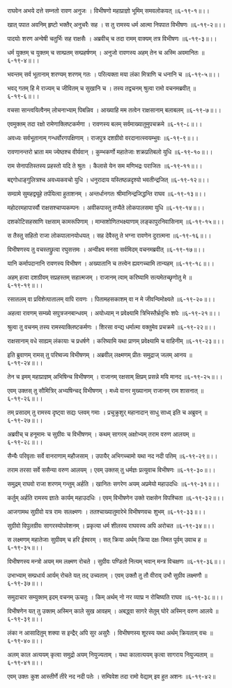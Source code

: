 राघवेन अभये दत्ते सम्नतो रावण अनुजः ।
विभीषणो महाप्राज्ञो भूमिम् समवलोकयत् ॥६-१९-१॥।।

खात् पपात अवनिम् हृष्टो भक्तैर् अनुचरैः सह ।
स तु रामस्य धर्म आत्मा निपपात विभीषणः ॥६-१९-२॥।।

पादयोः शरण अन्वेषी चतुर्भिः सह राक्षसैः ।
अब्रवीच् च तदा रामम् वाक्यम् तत्र विभीषणः ॥६-१९-३॥।।

धर्म युक्तम् च युक्तम् च साम्प्रतम् सम्प्रहर्षणम् ।
अनुजो रावणस्य अहम् तेन च अस्मि अवमानितः ॥६-१९-४॥।।

भवन्तम् सर्व भूतानाम् शरण्यम् शरणम् गतः ।
परित्यक्ता मया लंका मित्राणि च धनानि च ॥६-१९-५॥।।

भवद् गतम् हि मे राज्यम् च जीवितम् च सुखानि च ।
तस्य तद्वचनम् श्रुत्वा रामो वचनमब्रवीत् ॥६-१९-६॥।।

वचसा सान्त्वयित्वैनम् लोचनाभ्याम् पिबन्निव ।
आख्याहि मम तत्वेन राक्षसानाम् बलाबलम् ॥६-१९-७॥।।

एवमुक्तम् तदा रक्षो रामेणाक्लिष्टकर्मणा ।
रावणस्य बलम् सर्वमाख्यातुमुपचक्रमे ॥६-१९-८॥।।

अवध्यः सर्वभूतानाम् गन्धर्वोरगपक्षिणाम् ।
राजपुत्र दशग्रीवो वरदानात्स्वयम्भुवः ॥६-१९-९॥।।

रावणानन्तरो भ्राता मम ज्येष्ठश्च वीर्यवान् ।
कुम्भकर्णो महातेजाः शक्रप्रतिबलो युधि ॥६-१९-१०॥।।

राम सेनापतिस्तस्य प्रहस्तो यदि ते श्रुतः ।
कैलासे येन सम मणिभद्रः पराजितः ॥६-१९-११॥।।

बद्दगोधाङ्गुलित्रश्च अवध्यकवचो युधि ।
धनुरादाय यस्तिष्ठन्नदृश्यो भवतीन्द्रजित् ॥६-१९-१२॥।।

सम्ग्रामे सुमहद्व्यूहे तर्पयित्वा हुताशनम् ।
अन्तर्धानगतः श्रीमानिन्द्रजिद्धन्ति राघव ॥६-१९-१३॥।।

महोदरमहापार्स्वौ राक्षसश्चाप्यकम्पनः ।
अवीकपास्तु तप्यैते लोकपालसमा युधि ॥६-१९-१४॥।।

दशकोटिसहस्राणि रक्षसाम् कामरूपिणाम् ।
माम्सशोणितभक्ष्याणाम् लङ्कापुरनिवासिनाम् ॥६-१९-१५॥।।

स तैस्तु सहितो राजा लोकपालानयोधयत् ।
सह देवैस्तु ते भग्ना रावणेन दुरात्मना ॥६-१९-१६॥।।

विभीषणस्य तु वचस्तछ्रुत्वा रघुसत्तमः ।
अन्वीक्ष्य मनसा सर्वमिदम् वचनमब्रवीत् ॥६-१९-१७॥।।

यानि कर्मापदानानि रावणस्य विभीषण ।
अख्यातानि च तत्त्वेन ह्यवगच्चामि तान्यहम् ॥६-१९-१८॥।।

अहम् हत्वा दशग्रीवम् सप्रहस्तम् सहात्मजम् ।
राजानम् त्वाम् करिष्यामि सत्यमेतच्छृणोतु मे ॥६-१९-१९॥।।

रसातलम् वा प्रविशेत्पातालम् वापि रावणः ।
पितामहसकाशम् वा न मे जीवन्विमोक्ष्यते ॥६-१९-२०॥।।

अहत्वा रावणम् सम्ख्ये सपुत्रजनबान्धवम् ।
अयोध्याम् न प्रवेक्ष्यामि त्रिभिस्तैर्भ्रतृभिः शपेः ॥६-१९-२१॥।।

श्रुत्वा तु वचनम् तस्य रामस्याक्लिष्टकर्मणः ।
शिरसा वन्द्य धर्मात्मा वक्तुमेव प्रचक्रमे ॥६-१९-२२॥।।

राक्षसानाम् वधे साह्यम् लंकायाः च प्रधर्षणे ।
करिष्यामि यथा प्राणम् प्रवेक्ष्यामि च वाहिनीम् ॥६-१९-२३॥।।

इति ब्रुवाणम् रामस् तु परिष्वज्य विभीषणम् ।
अब्रवील् लक्ष्मणम् प्रीतः समुद्राज् जलम् आनय ॥६-१९-२४॥।।

तेन च इमम् महाप्राज्ञम् अभिषिन्च विभीषणम् ।
राजानम् रक्षसाम् क्षिप्रम् प्रसन्ने मयि मानद ॥६-१९-२५॥।।

एवम् उक्तस् तु सौमित्रिर् अभ्यषिन्चद् विभीषणम् ।
मध्ये वानर मुख्यानाम् राजानम् राम शासनात् ॥६-१९-२६॥।।

तम् प्रसादम् तु रामस्य दृष्ट्वा सद्यः प्लवम् गमाः ।
प्रचुक्रुशुर् महानादान् साधु साध्व् इति च अब्रुवन् ॥६-१९-२७॥।।

अब्रवीच् च हनूमामः च सुग्रीवः च विभीषणम् ।
कथम् सागरम् अक्षोभ्यम् तराम वरुण आलयम् ॥६-१९-२८॥।।

सैन्यैः परिवृताः सर्वे वानराणाम् महौजसाम् ।
उपायैर् अभिगच्चामो यथा नद नदी पतिम् ॥६-१९-२९॥।।

तराम तरसा सर्वे ससैन्या वरुण आलयम् ।
एवम् उक्तस् तु धर्मज्ञः प्रत्युवाच विभीषणः ॥६-१९-३०॥।।

समुद्रम् राघवो राजा शरणम् गन्तुम् अर्हति ।
खानितः सगरेण अयम् अप्रमेयो महाउदधिः ॥६-१९-३१॥।।

कर्तुम् अर्हति रामस्य ज्ञातेः कार्यम् महाउदधिः ।
एवम् विभीषणेन उक्ते राक्षसेन विपश्चिता ॥६-१९-३२॥।।

आजगामथ सुग्रीवो यत्र रामः सलक्ष्मणः ।
ततश्चाख्यातुमारेभे विभीषणवचः शुभम् ॥६-१९-३३॥।।

सुग्रीवो विपुलग्रीवः सागरस्योपवेशनम् ।
प्रकृत्या धर्म शीलस्य राघवस्य अपि अरोचत ॥६-१९-३४॥।।

स लक्ष्मणम् महातेजाः सुग्रीवम् च हरि ईश्वरम् ।
सत् क्रिया अर्थम् क्रिया दक्षः स्मित पूर्वम् उवाच ह ॥६-१९-३५॥।।

विभीषणस्य मन्त्रो अयम् मम लक्ष्मण रोचते ।
सुग्रीवः पण्डितो नित्यम् भवान् मन्त्र विचक्षणः ॥६-१९-३६॥।।

उभाभ्याम् सम्प्रधार्य आर्यम् रोचते यत् तद् उच्यताम् ।
एवम् उक्तौ तु तौ वीराव् उभौ सुग्रीव लक्ष्मणौ ॥६-१९-३७॥।।

समुदाचार सम्युक्तम् इदम् वचनम् ऊचतुः ।
किम् अर्थम् नो नर व्याघ्र न रोचिष्यति राघव ॥६-१९-३८॥।।

विभीषणेन यत् तु उक्तम् अस्मिन् काले सुख आवहम् ।
अबद्ध्वा सागरे सेतुम् घोरे अस्मिन् वरुण आलये ॥६-१९-३९॥।।

लंका न आसादितुम् शक्या स इन्द्रैर् अपि सुर असुरैः ।
विभीषणस्य शूरस्य यथा अर्थम् क्रियताम् वचः ॥६-१९-४०॥।।

अलम् काल अत्ययम् कृत्वा समुद्रो अयम् नियुज्यताम् ।
यथा कालात्ययम् कृत्वा सागराय नियुज्यताम् ॥६-१९-४१॥।।

एवम् उक्तः कुश आस्तीर्णे तीरे नद नदी पतेः ।
सम्विवेश तदा रामो वेद्याम् इव हुत अशनः ॥६-१९-४२॥

